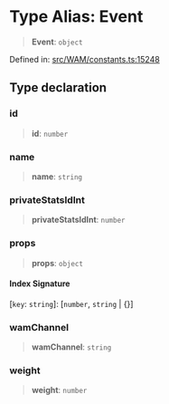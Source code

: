 # Type Alias: Event

> **Event**: `object`

Defined in: [src/WAM/constants.ts:15248](https://github.com/Fokusdotid/bail/blob/3856b89f13bbe82f2e10396a28cd4ef2089de845/src/WAM/constants.ts#L15248)

## Type declaration

### id

> **id**: `number`

### name

> **name**: `string`

### privateStatsIdInt

> **privateStatsIdInt**: `number`

### props

> **props**: `object`

#### Index Signature

\[`key`: `string`\]: \[`number`, `string` \| \{\}\]

### wamChannel

> **wamChannel**: `string`

### weight

> **weight**: `number`
